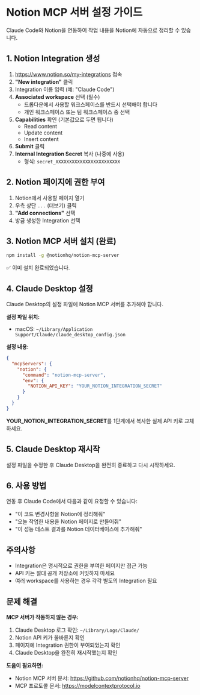 # Notion MCP 서버 설정 가이드

Claude Code와 Notion을 연동하여 작업 내용을 Notion에 자동으로 정리할 수 있습니다.

## 1. Notion Integration 생성

1. https://www.notion.so/my-integrations 접속
2. **"New integration"** 클릭
3. Integration 이름 입력 (예: "Claude Code")
4. **Associated workspace** 선택 (필수)
   - 드롭다운에서 사용할 워크스페이스를 반드시 선택해야 합니다
   - 개인 워크스페이스 또는 팀 워크스페이스 중 선택
5. **Capabilities** 확인 (기본값으로 두면 됩니다)
   - Read content
   - Update content
   - Insert content
6. **Submit** 클릭
7. **Internal Integration Secret** 복사 (나중에 사용)
   - 형식: `secret_XXXXXXXXXXXXXXXXXXXXXXXX`

## 2. Notion 페이지에 권한 부여

1. Notion에서 사용할 페이지 열기
2. 우측 상단 `...` (더보기) 클릭
3. **"Add connections"** 선택
4. 방금 생성한 Integration 선택

## 3. Notion MCP 서버 설치 (완료)

```bash
npm install -g @notionhq/notion-mcp-server
```

✅ 이미 설치 완료되었습니다.

## 4. Claude Desktop 설정

Claude Desktop의 설정 파일에 Notion MCP 서버를 추가해야 합니다.

**설정 파일 위치:**
- macOS: `~/Library/Application Support/Claude/claude_desktop_config.json`

**설정 내용:**

```json
{
  "mcpServers": {
    "notion": {
      "command": "notion-mcp-server",
      "env": {
        "NOTION_API_KEY": "YOUR_NOTION_INTEGRATION_SECRET"
      }
    }
  }
}
```

**YOUR_NOTION_INTEGRATION_SECRET**를 1단계에서 복사한 실제 API 키로 교체하세요.

## 5. Claude Desktop 재시작

설정 파일을 수정한 후 Claude Desktop을 완전히 종료하고 다시 시작하세요.

## 6. 사용 방법

연동 후 Claude Code에서 다음과 같이 요청할 수 있습니다:

- "이 코드 변경사항을 Notion에 정리해줘"
- "오늘 작업한 내용을 Notion 페이지로 만들어줘"
- "이 성능 테스트 결과를 Notion 데이터베이스에 추가해줘"

## 주의사항

- Integration은 명시적으로 권한을 부여한 페이지만 접근 가능
- API 키는 절대 공개 저장소에 커밋하지 마세요
- 여러 workspace를 사용하는 경우 각각 별도의 Integration 필요

## 문제 해결

**MCP 서버가 작동하지 않는 경우:**
1. Claude Desktop 로그 확인: `~/Library/Logs/Claude/`
2. Notion API 키가 올바른지 확인
3. 페이지에 Integration 권한이 부여되었는지 확인
4. Claude Desktop을 완전히 재시작했는지 확인

**도움이 필요하면:**
- Notion MCP 서버 문서: https://github.com/notionhq/notion-mcp-server
- MCP 프로토콜 문서: https://modelcontextprotocol.io

